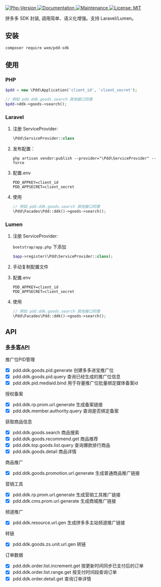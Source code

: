<p>
  <a href="https://github.com/qq15725/taobao-sdk" target="_blank">
    <img alt="Php-Version" src="https://img.shields.io/packagist/php-v/wxm/pdd-sdk.svg" />
  </a>
  <a href="https://github.com/qq15725/pdd-sdk" target="_blank">
    <img alt="Documentation" src="https://img.shields.io/badge/documentation-yes-brightgreen.svg" />
  </a>
  <a href="https://github.com/qq15725/pdd-sdk/graphs/commit-activity" target="_blank">
    <img alt="Maintenance" src="https://img.shields.io/badge/Maintained%3F-yes-green.svg" />
  </a>
  <a href="https://github.com/qq15725/pdd-sdk/blob/master/LICENSE" target="_blank">
    <img alt="License: MIT" src="https://img.shields.io/badge/License-MIT-yellow.svg" />
  </a>
</p>

拼多多 SDK 封装, 调用简单、语义化增强。支持 Laravel/Lumen。 

## 安装

```bash
composer require wxm/pdd-sdk
```

## 使用

### PHP 

```php
$pdd = new \Pdd\Application('client_id', 'client_secret');

// 例如 pdd.ddk.goods.search 其他接口同理
$pdd->ddk->goods->search();
```

### Laravel

1. 注册 ServiceProvider:
    ```php
    \Pdd\ServiceProvider::class
    ```
    
2. 发布配置：
    ```shell
    php artisan vendor:publish --provider="\Pdd\ServiceProvider" --force
    ```
    
3. 配置.env
    ```dotenv
    PDD_APPKEY=client_id
    PDD_APPSECRET=client_secret
    ```
    
3. 使用
    ```php
    // 例如 pdd.ddk.goods.search 其他接口同理
    \Pdd\Facades\Pdd::ddk()->goods->search();
    ```
    
### Lumen

1. 注册 ServiceProvider:
   
    `bootstrap/app.php` 下添加

    ```php
    $app->register(\Pdd\ServiceProvider::class);
    ``` 
2. 手动复制配置文件

3. 配置.env
    ```dotenv
    PDD_APPKEY=client_id
    PDD_APPSECRET=client_secret
    ```

3. 使用
    ```php
    // 例如 pdd.ddk.goods.search 其他接口同理
    \Pdd\Facades\Pdd::ddk()->goods->search();
    ```

## API

### [多多客API](https://jinbao.pinduoduo.com/third-party/rank)

推广位PID管理

- [x] pdd.ddk.goods.pid.generate 创建多多进宝推广位
- [x] pdd.ddk.goods.pid.query 查询已经生成的推广位信息
- [x] pdd.ddk.pid.mediaid.bind 用于存量推广位批量绑定媒体备案id

授权备案

- [x] pdd.ddk.rp.prom.url.generate 生成备案链接
- [x] pdd.ddk.member.authority.query 查询是否绑定备案

获取商品信息

- [x] pdd.ddk.goods.search 商品搜索
- [x] pdd.ddk.goods.recommend.get 商品推荐
- [x] pdd.ddk.top.goods.list.query 查询爆款排行商品
- [x] pdd.ddk.goods.detail 商品详情

商品推广

- [x] pdd.ddk.goods.promotion.url.generate 生成普通商品推广链接

营销工具

- [x] pdd.ddk.rp.prom.url.generate 生成营销工具推广链接
- [x] pdd.ddk.cms.prom.url.generate 生成商城推广链接

频道推广

- [x] pdd.ddk.resource.url.gen 生成拼多多主站频道推广链接

转链

- [x] pdd.ddk.goods.zs.unit.url.gen 转链

订单数据

- [x] pdd.ddk.order.list.increment.get 按更新时间同步已支付后的订单
- [x] pdd.ddk.order.list.range.get 按支付时间段查询订单
- [x] pdd.ddk.order.detail.get 查询订单详情 